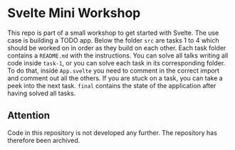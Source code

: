 # Svelte Mini Workshop

This repo is part of a small workshop to get started with Svelte. The use case is building a TODO app. Below the folder `src` are tasks 1 to 4 which should be worked on in order as they build on each other. Each task folder contains a `README.md` with the instructions. You can solve all talks writing all code inside `task-1`, or you can solve each task in its corresponding folder. To do that, inside `App.svelte` you need to comment in the correct import and comment out all the others. If you are stuck on a task, you can take a peek into the next task. `final` contains the state of the application after having solved all tasks.

## Attention
Code in this repository is not developed any further. The repository has therefore been archived.
